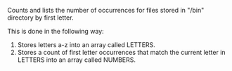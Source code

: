 Counts and lists the number of occurrences for files stored in "/bin" directory by first letter.

This is done in the following way:
  1. Stores letters a-z into an array called LETTERS.
  2. Stores a count of first letter occurrences that match the current letter in LETTERS
     into an array called NUMBERS.
